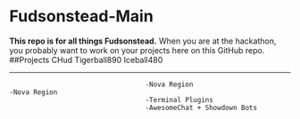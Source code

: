 # Fudsonstead-Main
**This repo is for all things Fudsonstead.**
When you are at the hackathon, you probably want to work on your projects here on this GitHub repo.
##Projects
CHud                                  Tigerball890                               Iceball480
_____________________________________________________________________________________________________________________________
                                      -Nova Region                              -Nova Region
                                      -Terminal Plugins
                                      -AwesomeChat + Showdown Bots              
